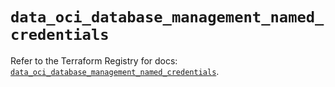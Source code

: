 # `data_oci_database_management_named_credentials`

Refer to the Terraform Registry for docs: [`data_oci_database_management_named_credentials`](https://registry.terraform.io/providers/oracle/oci/6.18.0/docs/data-sources/database_management_named_credentials).
